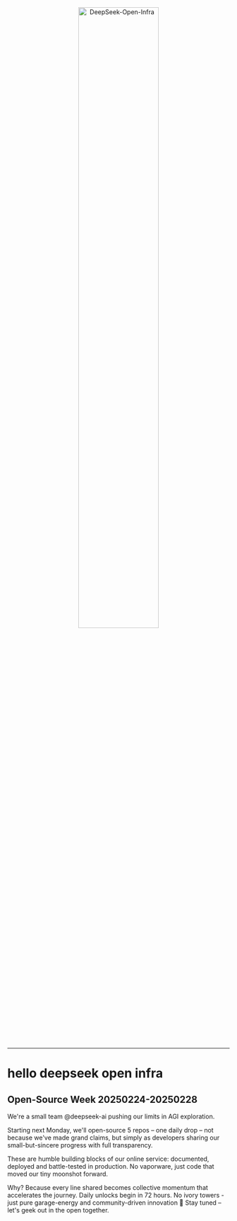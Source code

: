 <!-- markdownlint-disable first-line-h1 -->
<!-- markdownlint-disable html -->
<!-- markdownlint-disable no-duplicate-header -->

<div align="center">
  <img src="https://github.com/deepseek-ai/DeepSeek-V2/blob/main/figures/logo.svg?raw=true" width="60%" alt="DeepSeek-Open-Infra" />
</div>
<hr>

# hello deepseek open infra

## Open-Source Week 20250224-20250228
We're a small team @deepseek-ai pushing our limits in AGI exploration.

Starting next Monday, we'll open-source 5 repos – one daily drop – not because we've made grand claims, 
but simply as developers sharing our small-but-sincere progress with full transparency.

These are humble building blocks of our online service: documented, deployed and battle-tested in production. 
No vaporware, just code that moved our tiny moonshot forward.

Why? Because every line shared becomes collective momentum that accelerates the journey.
Daily unlocks begin in 72 hours. No ivory towers - just pure garage-energy and community-driven innovation 🔧
Stay tuned – let's geek out in the open together.
